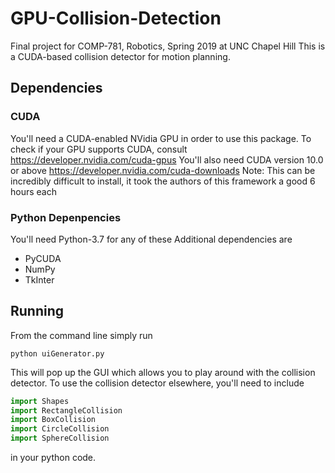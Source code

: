 # GPU-Collision-Detection
Final project for COMP-781, Robotics, Spring 2019 at UNC Chapel Hill
This is a CUDA-based collision detector for motion planning.



## Dependencies 
### CUDA
You'll need a CUDA-enabled NVidia GPU in order to use this package.
To check if your GPU supports CUDA, consult https://developer.nvidia.com/cuda-gpus
You'll also need CUDA version 10.0 or above https://developer.nvidia.com/cuda-downloads
Note: This can be incredibly difficult to install, it took the authors of this framework a good 6 hours each

### Python Depenpencies
You'll need Python-3.7 for any of these
Additional dependencies are 
- PyCUDA
- NumPy
- TkInter

## Running 
From the command line simply run 
```shell
python uiGenerator.py
```
This will pop up the GUI which allows you to play around with the collision detector.
To use the collision detector elsewhere, you'll need to include 
```python
import Shapes
import RectangleCollision
import BoxCollision
import CircleCollision
import SphereCollision
```
in your python code.


